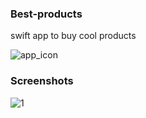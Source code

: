 ### Best-products
swift app to buy cool products 

![app_icon](https://user-images.githubusercontent.com/22257066/27092632-b6685be4-506c-11e7-9075-270068c2ebb7.png)

### Screenshots

![1](https://user-images.githubusercontent.com/22257066/27092557-6e6ebc02-506c-11e7-9bde-1859bad8e1bd.png)
